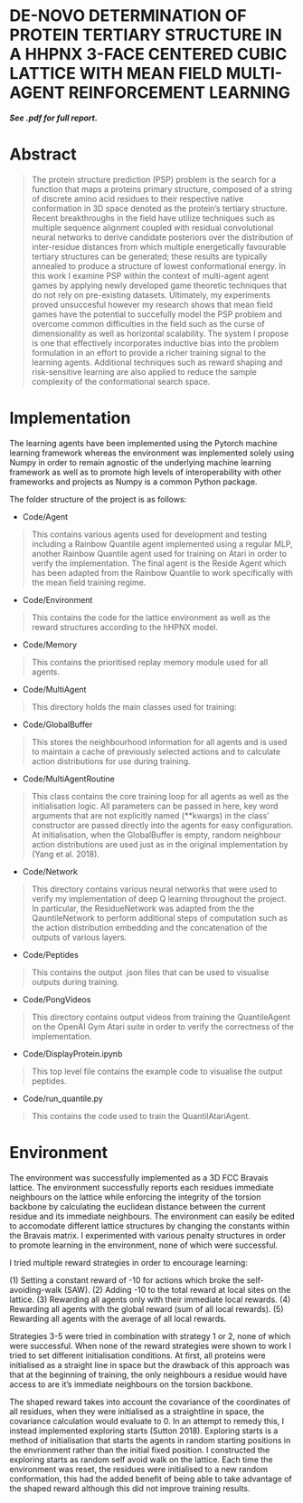 # DE-NOVO DETERMINATION OF PROTEIN TERTIARY STRUCTURE IN A HHPNX 3-FACE CENTERED CUBIC LATTICE WITH MEAN FIELD MULTI-AGENT REINFORCEMENT LEARNING

***See .pdf for full report.***

# Abstract
> The protein structure prediction (PSP) problem is the search for a function that maps a proteins
primary structure, composed of a string of discrete amino acid residues to their respective native
conformation in 3D space denoted as the protein’s tertiary structure. Recent breakthroughs
in the field have utilize techniques such as multiple sequence alignment coupled with residual
convolutional neural networks to derive candidate posteriors over the distribution of inter-residue
distances from which multiple energetically favourable tertiary structures can be generated; these
results are typically annealed to produce a structure of lowest conformational energy. In this
work I examine PSP within the context of multi-agent agent games by applying newly developed
game theoretic techniques that do not rely on pre-existing datasets. Ultimately, my experiments
proved unsuccesful however my research shows that mean field games have the potential to
succefully model the PSP problem and overcome common difficulties in the field such as the
curse of dimensionality as well as horizontal scalability. The system I propose is one that
effectively incorporates inductive bias into the problem formulation in an effort to provide a
richer training signal to the learning agents. Additional techniques such as reward shaping and
risk-sensitive learning are also applied to reduce the sample complexity of the conformational
search space.

# Implementation
The learning agents have been implemented using the Pytorch machine learning framework whereas the environment was implemented solely using Numpy in order to remain agnostic of the underlying machine learning framework as well as to promote high levels of interoperability with other frameworks and projects as Numpy is a common Python package.

The folder structure of the project is as follows:
- Code/Agent
> This contains various agents used for development and testing including a Rainbow Quantile agent implemented using a regular MLP, another Rainbow Quantile agent used for training on Atari in order to verify the implementation. The final agent is the Reside Agent which has been adapted from the Rainbow Quantile to work specifically with the mean field training regime.
- Code/Environment
> This contains the code for the lattice environment as well as the reward structures
according to the hHPNX model.
- Code/Memory
> This contains the prioritised replay memory module used for all agents.
- Code/MultiAgent
> This directory holds the main classes used for training:
- Code/GlobalBuffer
> This stores the neighbourhood information for all agents and is used to maintain
a cache of previously selected actions and to calculate action distributions for use during training.
- Code/MultiAgentRoutine
> This class contains the core training loop for all agents as well as the initialisation logic. All parameters can be passed in here, key word arguments that are not explicitly named (**kwargs) in the class’ constructor are passed directly into the agents for easy configuration. At initialisation, when the GlobalBuffer is empty, random neighbour action distributions are used just as in the original implementation by (Yang et al. 2018).
- Code/Network
> This directory contains various neural networks that were used to verify my implementation of deep Q learning throughout the project. In particular, the ResidueNetwork was adapted from the the QauntileNetwork to perform additional steps of computation
such as the action distribution embedding and the concatenation of the outputs of various layers.
- Code/Peptides
> This contains the output .json files that can be used to visualise outputs during
training.
- Code/PongVideos
> This directory contains output videos from training the QuantileAgent on the OpenAI Gym Atari suite in order to verify the correctness of the implementation.
- Code/DisplayProtein.ipynb
> This top level file contains the example code to visualise the output peptides.
- Code/run_quantile.py
> This contains the code used to train the QuantilAtariAgent.

# Environment
The environment was successfully implemented as a 3D FCC Bravais lattice. The environment successfully reports each residues immediate neighbours on the lattice while enforcing the integrity of the torsion backbone by calculating the euclidean distance between the current residue and its immediate neighbours. The environment can easily be edited to accomodate different lattice structures by changing the constants within the Bravais matrix. I experimented with various penalty structures in order to promote learning in the environment, none of which were successful. 

I tried multiple reward strategies in order to encourage learning:

(1) Setting a constant reward of -10 for actions which broke the self-avoiding-walk (SAW).
(2) Adding -10 to the total reward at local sites on the lattice.
(3) Rewarding all agents only with their immediate local rewards.
(4) Rewarding all agents with the global reward (sum of all local rewards).
(5) Rewarding all agents with the average of all local rewards.

Strategies 3-5 were tried in combination with strategy 1 or 2, none of which were successful. When none of the reward strategies were shown to work I tried to set different initialisation conditions. At first, all proteins were initialised as a straight line in space but the drawback of this approach was that at the beginning of training, the only neighbours a residue would have access to are it’s immediate neighbours on the torsion backbone. 
 
The shaped reward takes into account the covariance of the coordinates of all residues, when they were initialised as a straightline in space, the covariance calculation would evaluate to 0. In an attempt to remedy this, I instead implemented exploring starts (Sutton 2018). Exploring starts is a method of initialisation that starts the agents in random starting positions in the envrionment rather than the initial fixed position. I constructed the exploring starts as random self avoid walk on the lattice. Each time the environment was reset, the residues were initialised to a new random conformation, this had the added benefit of being able to take advantage of the shaped reward although this did not improve training results.